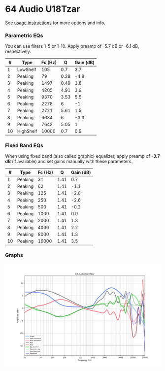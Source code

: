 # 64 Audio U18Tzar
See [usage instructions](https://github.com/jaakkopasanen/AutoEq#usage) for more options and info.

### Parametric EQs
You can use filters 1-5 or 1-10. Apply preamp of -5.7 dB or -6.1 dB, respectively.

|   # | Type      |   Fc (Hz) |    Q |   Gain (dB) |
|-----|-----------|-----------|------|-------------|
|   1 | LowShelf  |       105 | 0.7  |         3.7 |
|   2 | Peaking   |        79 | 0.28 |        -4.8 |
|   3 | Peaking   |      1497 | 0.49 |         1.8 |
|   4 | Peaking   |      4205 | 4.91 |         3.9 |
|   5 | Peaking   |      9370 | 3.53 |         5.5 |
|   6 | Peaking   |      2278 | 6    |        -1   |
|   7 | Peaking   |      2721 | 5.61 |         1.5 |
|   8 | Peaking   |      6634 | 6    |        -3.3 |
|   9 | Peaking   |      7642 | 5.05 |         1   |
|  10 | HighShelf |     10000 | 0.7  |         0.9 |

### Fixed Band EQs
When using fixed band (also called graphic) equalizer, apply preamp of **-3.7 dB** (if available) and set gains manually with these parameters.

|   # | Type    |   Fc (Hz) |    Q |   Gain (dB) |
|-----|---------|-----------|------|-------------|
|   1 | Peaking |        31 | 1.41 |         0.7 |
|   2 | Peaking |        62 | 1.41 |        -1.1 |
|   3 | Peaking |       125 | 1.41 |        -2.8 |
|   4 | Peaking |       250 | 1.41 |        -2.6 |
|   5 | Peaking |       500 | 1.41 |        -0.2 |
|   6 | Peaking |      1000 | 1.41 |         0.9 |
|   7 | Peaking |      2000 | 1.41 |         1.3 |
|   8 | Peaking |      4000 | 1.41 |         2.2 |
|   9 | Peaking |      8000 | 1.41 |         1.3 |
|  10 | Peaking |     16000 | 1.41 |         3.5 |

### Graphs
![](./64%20Audio%20U18Tzar.png)
